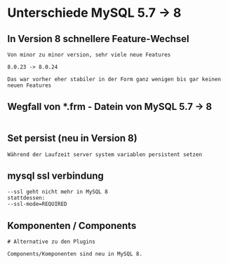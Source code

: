 # Unterschiede MySQL 5.7 -> 8 

## In Version 8 schnellere Feature-Wechsel 

```
Von minor zu minor version, sehr viele neue Features 

8.0.23 -> 8.0.24 

Das war vorher eher stabiler in der Form ganz wenigen bis gar keinen neuen Features 
```

## Wegfall von *.frm - Datein von MySQL 5.7 -> 8 

```
```

## Set persist (neu in Version 8) 

```
Während der Laufzeit server system variablen persistent setzen 
```

## mysql ssl verbindung 

```
--ssl geht nicht mehr in MySQL 8
stattdessen:
--ssl-mode=REQUIRED 
```

## Komponenten / Components 

```
# Alternative zu den Plugins 

Components/Komponenten sind neu in MySQL 8.




```
